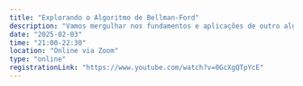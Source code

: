 ```yaml
---
title: "Explorando o Algoritmo de Bellman-Ford"
description: "Vamos mergulhar nos fundamentos e aplicações de outro algoritmo clássico e fundamental da ciência da computação: o Algoritmo de Bellman-Ford, uma poderosa técnica para encontrar caminhos mínimos em grafos, mesmo na presença de pesos negativos."
date: "2025-02-03"
time: "21:00-22:30"
location: "Online via Zoom"
type: "online"
registrationLink: "https://www.youtube.com/watch?v=0GcXgQTpYcE"
---
```

